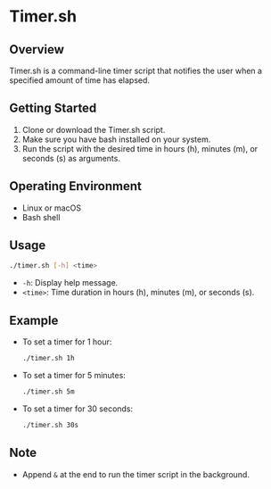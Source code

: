 # Timer.sh

## Overview

Timer.sh is a command-line timer script that notifies the user when a specified amount of time has elapsed.

## Getting Started

1. Clone or download the Timer.sh script.
2. Make sure you have bash installed on your system.
3. Run the script with the desired time in hours (h), minutes (m), or seconds (s) as arguments.

## Operating Environment

- Linux or macOS
- Bash shell

## Usage

```bash
./timer.sh [-h] <time>
```

- `-h`: Display help message.
- `<time>`: Time duration in hours (h), minutes (m), or seconds (s).

## Example

- To set a timer for 1 hour:
  
  ```bash
  ./timer.sh 1h
  ```

- To set a timer for 5 minutes:
  
  ```bash
  ./timer.sh 5m
  ```

- To set a timer for 30 seconds:
  
  ```bash
  ./timer.sh 30s
  ```

## Note

- Append ``&`` at the end to run the timer script in the background.
